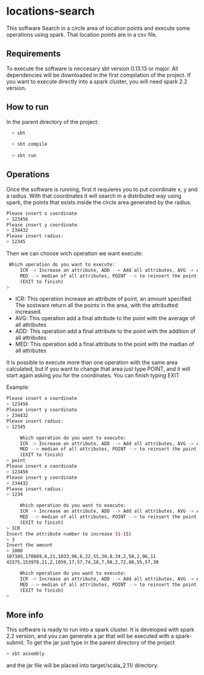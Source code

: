 # locations-search
This software Search in a circle area of location points and execute some operations using spark. That location points are in a csv file.

## Requirements
To execute the software is neccesary sbt version 0.13.13 or major. All dependencies will be downloaded in the first compilation of the project.
If you want to execute directly into a spark cluster, you will need spark 2.2 version. 


## How to run
In the parent directory of the project:
```sh
  > sbt
  
  > sbt compile
  
  > sbt run
  ```
  
## Operations
Once the software is running, first it requieres you to put coordinate x, y and a radius. With that coordinates it will search in a distributed way using spark, the points that exists inside the circle area generated by the radius.
```sh
Please insert x coordinate
> 123456
Please insert y coordinate
> 234432
Please insert radius:
> 12345
  ```

Then we can choose wich operation we want execute:
```sh
 Which operation do you want to execute:
     ICR -> Increase an attribute, ADD --> Add all attributes, AVG -> Average of attributes,
     MED --> median of all attributes, POINT --> to reinsert the point and radius of reference
     (EXIT to finish)
> 
```

- ICR: This operation increase an attribute of point, an amount specified. The sostware return all the points in the area, with the attributted increased.
- AVG: This operation add a final attribute to the point with the average of all attributes
- ADD: This operation add a final attribute to the point with the addition of all attributes
- MED: This operation add a final attribute to the point with the madian of all attributes

It is possible to execute more than one operation with the same area calculated, but if you want to change that area just type POINT, and it will start again asking you for the coordinates.
You can finish typing EXIT

Example:
```sh
Please insert x coordinate
> 123456
Please insert y coordinate
> 234432
Please insert radius:
> 12345

     Which operation do you want to execute:
     ICR -> Increase an attribute, ADD --> Add all attributes, AVG -> Average of attributes,
     MED --> median of all attributes, POINT --> to reinsert the point and radius of reference
     (EXIT to finish)
> point
Please insert x coordinate
> 123456
Please insert y coordinate
> 234432
Please insert radius:
> 1234

     Which operation do you want to execute:
     ICR -> Increase an attribute, ADD --> Add all attributes, AVG -> Average of attributes,
     MED --> median of all attributes, POINT --> to reinsert the point and radius of reference
     (EXIT to finish)
> ICR
Insert the attribute number to increase (1-15)
> 3
Insert the amount
> 1000
107389,170889,6,21,1033,96,6,22,55,30,8,34,2,50,2,96,11
43375,153978,21,2,1059,17,57,74,28,7,98,2,72,80,55,57,30

     Which operation do you want to execute:
     ICR -> Increase an attribute, ADD --> Add all attributes, AVG -> Average of attributes,
     MED --> median of all attributes, POINT --> to reinsert the point and radius of reference
     (EXIT to finish)
> 

```

## More info
This software is ready to run into a spark cluster. It is developed with spark 2.2 version, and you can generate a jar that will be executed with a spark-submit.
To get the jar just type in the parent directory of the project
```sh
> sbt assembly
```

and the jar file will be placed into target/scala_2.11/ directory.

  
  



